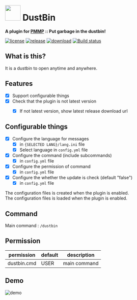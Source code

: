 # <img src="https://rawgit.com/PresentKim/SVG-files/master/plugin-icons/dustbin.svg" height="50" width="50"> DustBin  
__A plugin for [PMMP](https://pmmp.io) :: Put garbage in the dustbin!__  
  
[![license](https://img.shields.io/github/license/organization/DustBin-PMMP.svg?label=License)](../blob/master/LICENSE)
[![release](https://img.shields.io/github/release/organization/DustBin-PMMP.svg?label=Release)](../releases/latest)
[![download](https://img.shields.io/github/downloads/organization/DustBin-PMMP/total.svg?label=Download)](../releases/latest)
[![Build status](https://ci.appveyor.com/api/projects/status/xd18ryl4li9rc11m/branch/master?svg=true)](https://ci.appveyor.com/project/PresentKim/dustbin-pmmp/branch/master)
  
## What is this?   
It is a dustbin to open anytime and anywhere.  
  
  
## Features  
- [x] Support configurable things  
- [x] Check that the plugin is not latest version  
  - [x] If not latest version, show latest release download url  
  
  
## Configurable things  
- [x] Configure the language for messages  
  - [x] in `{SELECTED LANG}/lang.ini` file  
  - [x] Select language in `config.yml` file  
- [x] Configure the command (include subcommands)  
  - [x] in `config.yml` file  
- [x] Configure the permission of command  
  - [x] in `config.yml` file  
- [x] Configure the whether the update is check (default "false")
  - [x] in `config.yml` file  
  
The configuration files is created when the plugin is enabled.  
The configuration files is loaded  when the plugin is enabled.  
  
  
## Command  
Main command : `/dustbin`  
  
  
## Permission  
| permission  | default | description   |  
| ----------- | ------- | ------------- |  
| dustbin.cmd | USER    | main command  |  
  
  
## Demo  
![demo](/assets/screenshot/demo.gif?raw=true)  
